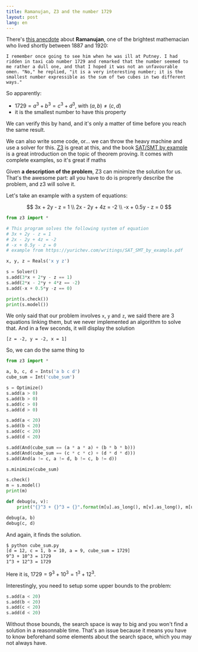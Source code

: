 ```yaml
---
title: Ramanujan, Z3 and the number 1729
layout: post
lang: en
---
```


There's [this anecdote](https://en.wikipedia.org/wiki/1729_%28number%29) about **Ramanujan**, one of the brightest mathemacian who lived shortly between 1887 and 1920:

    I remember once going to see him when he was ill at Putney. I had ridden in taxi cab number 1729 and remarked that the number seemed to me rather a dull one, and that I hoped it was not an unfavourable omen. "No," he replied, "it is a very interesting number; it is the smallest number expressible as the sum of two cubes in two different ways."

So apparently:
 - $1729 = a^3 + b^3 = c^3 + d^3$, with $(a, b) \neq (c, d)$
 - it is the smallest number to have this property

We can verify this by hand, and it's only a matter of time before you reach the same result.

We can also write some code, or… we can throw the heavy machine and use a solver for this. [Z3](https://github.com/Z3Prover/z3/wiki) is great at this, and the book [SAT/SMT by example](https://yurichev.com/writings/SAT_SMT_by_example.pdf) is a great introduction on the topic of theorem proving. It comes with complete examples, so it's great if maths

Given **a description of the problem**, Z3 can minimize the solution for us. That's the awesome part: all you have to do is proprerly describe the problem, and z3 will solve it.

Let's take an example with a system of equations:

$$
3x + 2y - z = 1 \\
2x - 2y + 4z = -2 \\
-x + 0.5y - z = 0
$$

```python
from z3 import *

# This program solves the following system of equation
# 3x + 2y - z = 1
# 2x - 2y + 4z = -2
# -x + 0.5y - z = 0
# example from https://yurichev.com/writings/SAT_SMT_by_example.pdf

x, y, z = Reals('x y z')

s = Solver()
s.add(3*x + 2*y - z == 1)
s.add(2*x - 2*y + 4*z == -2)
s.add(-x + 0.5*y -z == 0)

print(s.check())
print(s.model())
```

We only said that our problem involves `x`, `y` and `z`, we said there are 3 equations linking them, but we never implemented an algorithm to solve that. And in a few seconds, it will display the solution

```
[z = -2, y = -2, x = 1]
```

So, we can do the same thing to 

```python
from z3 import *

a, b, c, d = Ints('a b c d')
cube_sum = Int('cube_sum')

s = Optimize()
s.add(a > 0)
s.add(b > 0)
s.add(c > 0)
s.add(d > 0)

s.add(a < 20)
s.add(b < 20)
s.add(c < 20)
s.add(d < 20)

s.add(And(cube_sum == (a * a * a) + (b * b * b)))
s.add(And(cube_sum == (c * c * c) + (d * d * d)))
s.add(And(a != c, a != d, b != c, b != d))

s.minimize(cube_sum)

s.check()
m = s.model()
print(m)

def debug(u, v):
    print("{}^3 + {}^3 = {}".format(m[u].as_long(), m[v].as_long(), m[u].as_long() ** 3 + m[v].as_long() ** 3))

debug(a, b)
debug(c, d)
```

And again, it finds the solution.

```bash
$ python cube_sum.py
[d = 12, c = 1, b = 10, a = 9, cube_sum = 1729]
9^3 + 10^3 = 1729
1^3 + 12^3 = 1729
```

Here it is, $1729 = 9^3 + 10^3 = 1^3 + 12^3$.

Interestingly, you need to setup some upper bounds to the problem:

```python
s.add(a < 20)
s.add(b < 20)
s.add(c < 20)
s.add(d < 20)
```

Without those bounds, the search space is way to big and you won't find a solution in a reasonnable time. That's an issue because it means you have to know beforehand some elements about the search space, which you may not always have.